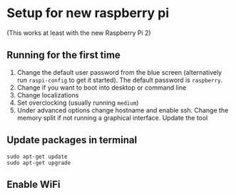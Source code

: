 # Setup for new raspberry pi

(This works at least with the new Raspberry Pi 2)

## Running for the first time

1. Change the default user password from the blue screen (alternatively run `raspi-config` to get it started). The default password is `raspberry`.
2. Change if you want to boot into desktop or command line
3. Change localizations
4. Set overclocking (usually running `medium`)
5. Under advanced options change hostname and enable ssh. Change the memory split if not running a graphical interface. Update the tool

## Update packages in terminal

```
sudo apt-get update
sudo apt-get upgrade
```


## Enable WiFi


